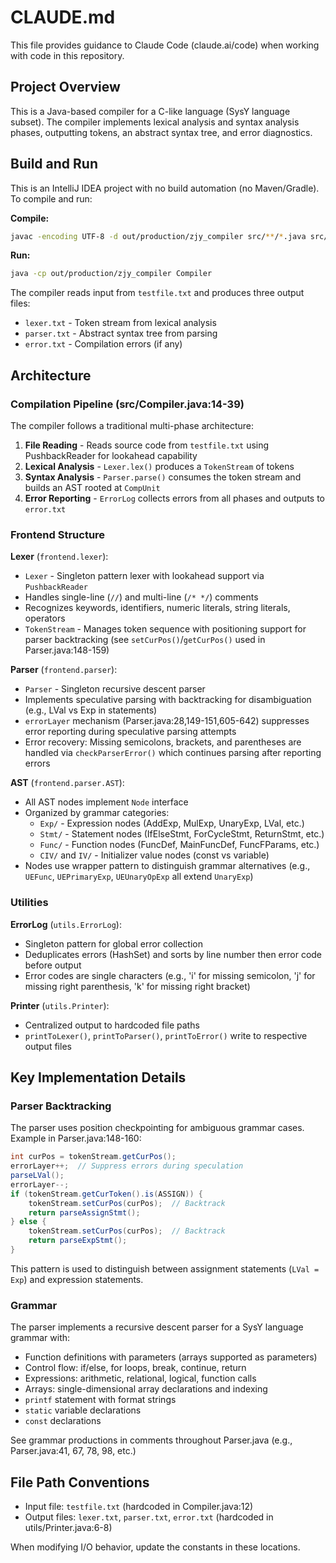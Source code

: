 # CLAUDE.md

This file provides guidance to Claude Code (claude.ai/code) when working with code in this repository.

## Project Overview

This is a Java-based compiler for a C-like language (SysY language subset). The compiler implements lexical analysis and syntax analysis phases, outputting tokens, an abstract syntax tree, and error diagnostics.

## Build and Run

This is an IntelliJ IDEA project with no build automation (no Maven/Gradle). To compile and run:

**Compile:**
```bash
javac -encoding UTF-8 -d out/production/zjy_compiler src/**/*.java src/*.java
```

**Run:**
```bash
java -cp out/production/zjy_compiler Compiler
```

The compiler reads input from `testfile.txt` and produces three output files:
- `lexer.txt` - Token stream from lexical analysis
- `parser.txt` - Abstract syntax tree from parsing
- `error.txt` - Compilation errors (if any)

## Architecture

### Compilation Pipeline (src/Compiler.java:14-39)

The compiler follows a traditional multi-phase architecture:

1. **File Reading** - Reads source code from `testfile.txt` using PushbackReader for lookahead capability
2. **Lexical Analysis** - `Lexer.lex()` produces a `TokenStream` of tokens
3. **Syntax Analysis** - `Parser.parse()` consumes the token stream and builds an AST rooted at `CompUnit`
4. **Error Reporting** - `ErrorLog` collects errors from all phases and outputs to `error.txt`

### Frontend Structure

**Lexer** (`frontend.lexer`):
- `Lexer` - Singleton pattern lexer with lookahead support via `PushbackReader`
- Handles single-line (`//`) and multi-line (`/* */`) comments
- Recognizes keywords, identifiers, numeric literals, string literals, operators
- `TokenStream` - Manages token sequence with positioning support for parser backtracking (see `setCurPos()`/`getCurPos()` used in Parser.java:148-159)

**Parser** (`frontend.parser`):
- `Parser` - Singleton recursive descent parser
- Implements speculative parsing with backtracking for disambiguation (e.g., LVal vs Exp in statements)
- `errorLayer` mechanism (Parser.java:28,149-151,605-642) suppresses error reporting during speculative parsing attempts
- Error recovery: Missing semicolons, brackets, and parentheses are handled via `checkParserError()` which continues parsing after reporting errors

**AST** (`frontend.parser.AST`):
- All AST nodes implement `Node` interface
- Organized by grammar categories:
  - `Exp/` - Expression nodes (AddExp, MulExp, UnaryExp, LVal, etc.)
  - `Stmt/` - Statement nodes (IfElseStmt, ForCycleStmt, ReturnStmt, etc.)
  - `Func/` - Function nodes (FuncDef, MainFuncDef, FuncFParams, etc.)
  - `CIV/` and `IV/` - Initializer value nodes (const vs variable)
- Nodes use wrapper pattern to distinguish grammar alternatives (e.g., `UEFunc`, `UEPrimaryExp`, `UEUnaryOpExp` all extend `UnaryExp`)

### Utilities

**ErrorLog** (`utils.ErrorLog`):
- Singleton pattern for global error collection
- Deduplicates errors (HashSet) and sorts by line number then error code before output
- Error codes are single characters (e.g., 'i' for missing semicolon, 'j' for missing right parenthesis, 'k' for missing right bracket)

**Printer** (`utils.Printer`):
- Centralized output to hardcoded file paths
- `printToLexer()`, `printToParser()`, `printToError()` write to respective output files

## Key Implementation Details

### Parser Backtracking

The parser uses position checkpointing for ambiguous grammar cases. Example in Parser.java:148-160:
```java
int curPos = tokenStream.getCurPos();
errorLayer++;  // Suppress errors during speculation
parseLVal();
errorLayer--;
if (tokenStream.getCurToken().is(ASSIGN)) {
    tokenStream.setCurPos(curPos);  // Backtrack
    return parseAssignStmt();
} else {
    tokenStream.setCurPos(curPos);  // Backtrack
    return parseExpStmt();
}
```

This pattern is used to distinguish between assignment statements (`LVal = Exp`) and expression statements.

### Grammar

The parser implements a recursive descent parser for a SysY language grammar with:
- Function definitions with parameters (arrays supported as parameters)
- Control flow: if/else, for loops, break, continue, return
- Expressions: arithmetic, relational, logical, function calls
- Arrays: single-dimensional array declarations and indexing
- `printf` statement with format strings
- `static` variable declarations
- `const` declarations

See grammar productions in comments throughout Parser.java (e.g., Parser.java:41, 67, 78, 98, etc.)

## File Path Conventions

- Input file: `testfile.txt` (hardcoded in Compiler.java:12)
- Output files: `lexer.txt`, `parser.txt`, `error.txt` (hardcoded in utils/Printer.java:6-8)

When modifying I/O behavior, update the constants in these locations.
